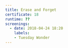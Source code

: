 ```yaml
---
title: Erase and Forget
certificate: 18
runtime: ??
screenings:
  - date: 2018-04-24 18:20
    labels:
    - Tuesday Wonder
---
```

